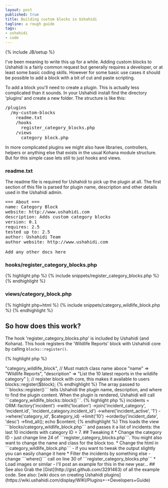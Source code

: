 ```yaml
---
layout: post
published: true
title: Building custom blocks in Ushahidi
tagline: a rough guide
tags:
- ushahidi
- code
---
```


{% include JB/setup %}

I've been meaning to write this up for a while. Adding custom blocks to Ushahidi is a fairly common request
but generally requires a developer, or at least some basic coding skills. However for some basic use cases
it should be possible to add a block with a bit of cut and paste scripting.

To add a block you'll need to create a plugin. This is actually less complicated than it sounds.
In your Ushahidi install find the directory 'plugins' and create a new folder. The structure is like this:

<pre>
/plugins
  /my-custom-blocks
    readme.txt
    /hooks
      register_category_blocks.php
    /views
      category_block.php
</pre>

In more complicated plugins we might also have libraries, controllers, helpers or anything else that exists
in the usual Kohana module structure. But for this simple case lets still to just hooks and views.

### readme.txt
The readme file is required for Ushahidi to pick up the plugin at all. The first section of this file is parsed for plugin name, description and other details used in the Ushahidi admin.

<pre>
=== About ===
name: Category Block
website: http://www.ushahidi.com
description: Adds custom category blocks
version: 0.1
requires: 2.5
tested up to: 2.5
author: Ushahidi Team
author website: http://www.ushahidi.com

Add any other docs here
</pre>

### hooks/register_category_blocks.php

{% highlight php %}
{% include snippets/register_category_blocks.php %}
{% endhighlight %}

### views/category_block.php

{% highlight php+html %}
{% include snippets/category_wildlife_block.php %}
{% endhighlight %}

## So how does this work?

The hook 'register_category_blocks.php' is included by Ushahidi (and Kohana). This hook registers the 'Wildlife Reports' block with Ushahidi core by calling ```blocks::register()```.

{% highlight php %}
<?php
// Array of block params
$block = array(
  "classname" => "category_wildlife_block", // Must match class name aboce
  "name" => "Wildlife Reports",
  "description" => "List the 10 latest reports in the wildlife category"
);
// register block with core, this makes it available to users 
blocks::register($block);
{% endhighlight %}

The array passed to ```blocks::register()``` tells Ushahidi the plugin name, description, and where to find the plugin content.

When the plugin is rendered, Ushahidi will call ```category_wildlife_blocks::block()```.

{% highlight php %}
<?php
// Load the reports block view
$content = new View('blocks/category_wildlife_block'); // CHANGE THIS IF YOU WANT A DIFFERENT VIEW
  
// ID of the category we're looking for
$category_id = 7; // CHANGE THIS
  
// Get Reports
$content->incidents = ORM::factory('incident')
    ->with('location')
	->join('incident_category', 'incident.id', 'incident_category.incident_id')
	->where('incident_active', '1')
	->where('category_id', $category_id)
	->limit('10')
	->orderby('incident_date', 'desc')
	->find_all();
  
echo $content;
{% endhighlight %}

This loads the view ```blocks/category_wildlife_block.php``` and passes it a list of incidents: the last 10 incidents with category ID = 7.

## Tweaking it

* Change the category ID - just change line 24 of ```register_category_blocks.php```. You might also want to change the name and class for the block too.
* Change the html in ```category_wildlife_block.php``` - if you want to tweak the output slightly you can easily change it here
* Filter the incidents by something else - change ```where()``` call on line 30 of ```register_category_blocks.php```
* Load images or similar - I'll post an example for this in the new year...

## See also

Grab the [Gist](http://gist.github.com/3291463) of all the example code.

See also: [wiki docs on creating Ushahidi plugins](https://wiki.ushahidi.com/display/WIKI/Plugins+-+Developers+Guide)

